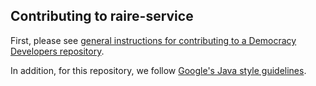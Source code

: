 ## Contributing to raire-service

First, please see [general instructions for contributing to a Democracy Developers repository](https://github.com/DemocracyDevelopers/Policies-Procedures-Dev-Instructions).

In addition, for this repository, we follow [Google's Java style guidelines](https://google.github.io/styleguide/javaguide.html).

